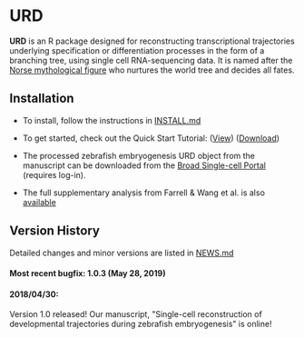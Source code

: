 # URD

**URD** is an R package designed for reconstructing transcriptional trajectories underlying specification or differentiation processes in the form of a branching tree, using single cell RNA-sequencing data. It is named after the [Norse mythological figure](https://en.wikipedia.org/wiki/Urdr) who nurtures the world tree and decides all fates.

## Installation

* To install, follow the instructions in [INSTALL.md](INSTALL.md)

* To get started, check out the Quick Start Tutorial: ([View](Analyses/QuickStart/URD-QuickStart-AxialMesoderm.md)) ([Download](Analyses/QuickStart/URD-QuickStart-AxialMesoderm.Rmd))

* The processed zebrafish embryogenesis URD object from the manuscript can be downloaded from the [Broad Single-cell Portal](https://portals.broadinstitute.org/single_cell/data/public/single-cell-reconstruction-of-developmental-trajectories-during-zebrafish-embryogenesis?filename=URD_Zebrafish_Object.rds) (requires log-in).

* The full supplementary analysis from Farrell & Wang et al. is also [available](Analyses/SupplementaryAnalysis)

## Version History

Detailed changes and minor versions are listed in [NEWS.md](NEWS.md)

#### Most recent bugfix: 1.0.3 (May 28, 2019)

#### 2018/04/30:
Version 1.0 released! Our manuscript, "Single-cell reconstruction of developmental trajectories during zebrafish embryogenesis" is online!


	